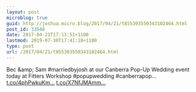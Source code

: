 ```yaml
---
layout: post
microblog: true
guid: http://joshua.micro.blog/2017/04/21/t855303550343102464.html
post_id: 33548
date: 2017-04-21T17:13:51+1100
lastmod: 2019-07-30T17:41:18+1100
type: post
url: /2017/04/21/t855303550343102464.html
---
```

Bec &amp;amp; Sam #marriedbyjosh at our Canberra Pop-Up Wedding event today at Fitters Workshop #popupwedding #canberrapop… [t.co/4phPwkuKm...](https://t.co/4phPwkuKmm) [t.co/X7NfJMAmm...](https://t.co/X7NfJMAmmv)
